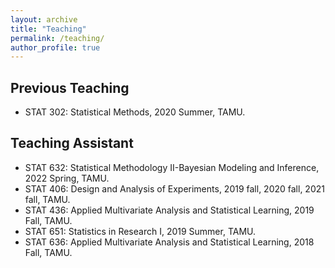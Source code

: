 ```yaml
---
layout: archive
title: "Teaching"
permalink: /teaching/
author_profile: true
---
```


## Previous Teaching ##
* STAT 302: Statistical Methods, 2020 Summer, TAMU.

## Teaching Assistant ##
* STAT 632: Statistical Methodology II-Bayesian Modeling and Inference, 2022 Spring, TAMU.
* STAT 406: Design and Analysis of Experiments, 2019 fall, 2020 fall, 2021 fall, TAMU.
* STAT 436: Applied Multivariate Analysis and Statistical Learning, 2019 Fall, TAMU.
* STAT 651: Statistics in Research I, 2019 Summer, TAMU.
* STAT 636: Applied Multivariate Analysis and Statistical Learning, 2018 Fall, TAMU.
